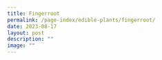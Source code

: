 ```yaml
---
title: Fingerroot
permalink: /page-index/edible-plants/fingerroot/
date: 2023-08-17
layout: post
description: ""
image: ""
---
```

